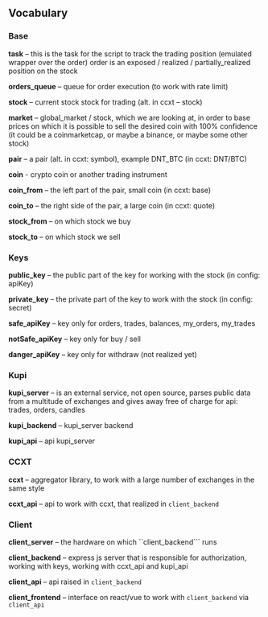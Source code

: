 ## Vocabulary

### Base

**task** – this is the task for the script to track the trading position (emulated wrapper over the order)
order is an exposed / realized / partially_realized position on the stock

**orders_queue** – queue for order execution (to work with rate limit)

**stock** – current stock stock for trading (alt. in ccxt – stock)

**market** – global_market / stock, which we are looking at, in order to base prices on which it is possible to sell the desired coin with 100% confidence (it could be a coinmarketcap, or maybe a binance, or maybe some other stock)

**pair** – a pair (alt. in ccxt: symbol), example DNT_BTC (in ccxt: DNT/BTC)

**coin** - crypto coin or another trading instrument

**coin_from** – the left part of the pair, small coin (in ccxt: base)

**coin_to** – the right side of the pair, a large coin (in ccxt: quote)

**stock_from** – on which stock we buy

**stock_to** – on which stock we sell

### Keys

**public_key** – the public part of the key for working with the stock (in config: apiKey)

**private_key** – the private part of the key to work with the stock (in config: secret)

**safe_apiKey** – key only for orders, trades, balances, my_orders, my_trades

**notSafe_apiKey** – key only for buy / sell

**danger_apiKey** – key only for withdraw (not realized yet)

### Kupi

**kupi_server** – is an external service, not open source, parses public data from a multitude of exchanges and gives away free of charge for api: trades, orders, candles

**kupi_backend** – kupi_server backend

**kupi_api** – api kupi_server

### CCXT

**ccxt** – aggregator library, to work with a large number of exchanges in the same style

**ccxt_api** – api to work with ccxt, that realized in ```client_backend```

### Client

**client_server** – the hardware on which ``client_backend``` runs

**client_backend** – express js server that is responsible for authorization, working with keys, working with ccxt_api and kupi_api

**client_api** – api raised in ```client_backend```

**client_frontend** – interface on react/vue to work with ```client_backend``` via ```client_api```
